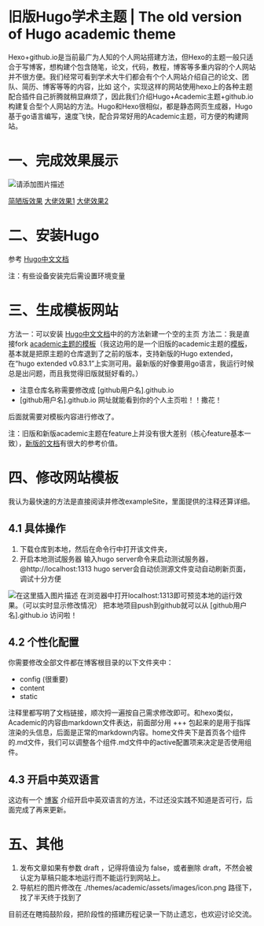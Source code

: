 # 旧版Hugo学术主题 | The old version of Hugo academic theme

Hexo+github.io是当前最广为人知的个人网站搭建方法，但Hexo的主题一般只适合于写博客，想构建个包含随笔，论文，代码，教程，博客等多重内容的个人网站并不很方便。我们经常可看到学术大牛们都会有个个人网站介绍自己的论文、团队、简历、博客等等的内容，比如 这个，实现这样的网站使用hexo上的各种主题配合插件自己折腾就稍显麻烦了，因此我们介绍Hugo+Academic主题+github.io构建复合型个人网站的方法。Hugo和Hexo很相似，都是静态网页生成器，Hugo基于go语言编写，速度飞快，配合异常好用的Academic主题，可方便的构建网站。
# 一、完成效果展示
![请添加图片描述](https://img-blog.csdnimg.cn/b83fbd82032345d9ab3c2673f1517c54.png)

[简陋版效果](https://Yiminghh.github.io)
[大佬效果1](https://shiruipan.github.io/)
[大佬效果2](https://linzhuyue.github.io/)
# 二、安装Hugo
参考 [Hugo中文文档](https://www.gohugo.org/)

注：有些设备安装完后需设置环境变量

# 三、生成模板网站
方法一：可以安装 [Hugo中文文档](https://www.gohugo.org/)中的的方法新建一个空的主页
方法二：我是直接fork [academic主题的模板](https://github.com/Yiminghh/hugo-academic-old-demo)（我这边用的是一个旧版的academic主题的[模板](https://github.com/Yiminghh/hugo-academic-old-demo)，基本就是把原主题的仓库退到了之前的版本，支持新版的Hugo extended，在“hugo extended v0.83.1”上实测可用。最新版的好像要用go语言，我运行时候总是出问题，而且我觉得旧版就挺好看的。）
- 注意仓库名称需要修改成 [github用户名].github.io
-  [github用户名].github.io 网址就能看到你的个人主页啦！！撒花！

后面就需要对模板内容进行修改了。

注：旧版和新版academic主题在feature上并没有很大差别（核心feature基本一致），[新版的文档](https://wowchemy.com/docs/)有很大的参考价值。


# 四、修改网站模板
我认为最快速的方法是直接阅读并修改exampleSite，里面提供的注释还算详细。




## 4.1 具体操作
1. 下载仓库到本地，然后在命令行中打开该文件夹，
2. 开启本地测试服务器
输入hugo server命令来启动测试服务器，@http://localhost:1313
hugo server会自动侦测源文件变动自动刷新页面，调试十分方便

![在这里插入图片描述](https://img-blog.csdnimg.cn/48299e1a027a46398fcada7f49b23eb5.png)
在浏览器中打开localhost:1313即可预览本地的运行效果。（可以实时显示修改情况）
把本地项目push到github就可以从 [github用户名].github.io 访问啦！

## 4.2 个性化配置
你需要修改全部文件都在博客根目录的以下文件夹中：

- config (很重要)
- content
- static

注释里都写明了文档链接，顺次捋一遍按自己需求修改即可。和hexo类似，Academic的内容由markdown文件表达，前面部分用 +++ 包起来的是用于指挥渲染的头信息，后面是正常的markdown内容。home文件夹下是首页各个组件的.md文件，我们可以调整各个组件.md文件中的active配置项来决定是否使用组件。

## 4.3 开启中英双语言
这边有一个 [博客](https://blog.csdn.net/leida_wt/article/details/104175919) 介绍开启中英双语言的方法，不过还没实践不知道是否可行，后面完成了再来更新。


# 五、其他
1. 发布文章如果有参数 draft ，记得将值设为 false，或者删除 draft，不然会被认定为草稿只能本地运行而不能运行到网站上。
2. 导航栏的图片修改在 ./themes/academic/assets/images/icon.png 路径下，找了半天终于找到了

目前还在瞎捣鼓阶段，把阶段性的搭建历程记录一下防止遗忘，也欢迎讨论交流。

